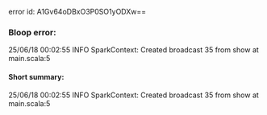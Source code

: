 error id: A1Gv64oDBxO3P0SO1yODXw==
### Bloop error:

25/06/18 00:02:55 INFO SparkContext: Created broadcast 35 from show at main.scala:5
#### Short summary: 

25/06/18 00:02:55 INFO SparkContext: Created broadcast 35 from show at main.scala:5